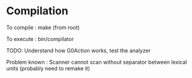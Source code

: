 # Compilation

To compile : make (from root)

To execute : bin/compilator

TODO: Understand how G0Action works, test the analyzer

Problem known : Scanner cannot scan without separator between lexical units (probably need to remake it)